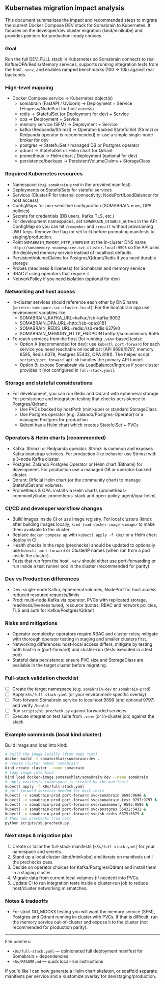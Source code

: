 ## Kubernetes migration impact analysis

This document summarizes the impact and recommended steps to migrate the current Docker Compose DEV stack for Somabrain to Kubernetes. It focuses on the developer/dev cluster migration (kind/minikube) and provides pointers for production-ready choices.

### Goal
Run the full DEV_FULL stack in Kubernetes so Somabrain connects to real Kafka/OPA/Redis/Memory services, supports running integration tests from the host `.venv`, and enables ramped benchmarks (100 → 10k) against real backends.

### High-level mapping
- Docker Compose service -> Kubernetes object(s)
  - somabrain (FastAPI / Uvicorn) -> Deployment + Service (+Ingress/NodePort for host access)
  - redis -> StatefulSet (or Deployment for dev) + Service
  - opa -> Deployment + Service
  - memory service (SFM) -> Deployment + Service
  - kafka (Redpanda/Strimzi) -> Operator-backed StatefulSet (Strimzi or Redpanda operator is recommended) or use a simple single-node broker for dev
  - postgres -> StatefulSet / managed DB or Postgres operator
  - qdrant -> StatefulSet or Helm chart for Qdrant
  - prometheus -> Helm chart / Deployment (optional for dev)
  - persistence/backups -> PersistentVolumeClaims + StorageClass

### Required Kubernetes resources
- Namespace (e.g. `somabrain-prod` in the provided manifest)
- Deployments or StatefulSets for stateful services
- Services (ClusterIP for internal connectivity; NodePort/LoadBalancer for host access)
- ConfigMaps for non-sensitive configuration (SOMABRAIN envs, OPA policies)
- Secrets for credentials (DB users, Kafka TLS, etc.)
- For development namespaces, set `SOMABRAIN_DISABLE_AUTH=1` in the API ConfigMap so you can hit
  `/remember` and `/recall` without provisioning JWT keys. Remove the flag (or set to `0`) before
  promoting manifests to staging/production.
- Point `SOMABRAIN_MEMORY_HTTP_ENDPOINT` at the in-cluster DNS name
  `http://somamemory.<namespace>.svc.cluster.local:9595` so the API uses the deployed memory
  service instead of localhost defaults.
- PersistentVolumeClaims for Postgres/Qdrant/Redis if you need durable storage
- Probes (readiness & liveness) for Somabrain and memory service
- RBAC if using operators that require it
- NetworkPolicy if you need isolation (optional for dev)

### Networking and host access
- In-cluster services should reference each other by DNS name (`service.namespace.svc.cluster.local`). For the Somabrain app use environment variables like:
  - SOMABRAIN_KAFKA_URL=kafka://sb-kafka:9092
  - SOMABRAIN_OPA_URL=http://sb-opa:8181
  - SOMABRAIN_REDIS_URL=redis://sb-redis:6379/0
  - SOMABRAIN_MEMORY_HTTP_ENDPOINT=http://somamemory:9595
- To reach services from the host (for running `.venv`-based tests):
  - Option A (recommended for dev): use `kubectl port-forward` for each service you need reachable on localhost (API 9696/9797, memory 9595, Redis 6379, Postgres 55432, OPA 8181). The helper script `scripts/port_forward_api.sh` handles the primary API tunnel.
  - Option B: expose Somabrain via LoadBalancer/Ingress if your cluster provides it (not configured in `full-stack.yaml`).

### Storage and stateful considerations
- For development, you can run Redis and Qdrant with ephemeral storage. For persistence and integration testing that checks persistence to Postgres/Qdrant:
  - Use PVCs backed by hostPath (minikube) or standard StorageClass
  - Use Postgres operator (e.g. Zalando/Postgres-Operator) or a managed Postgres for production
  - Qdrant has a Helm chart which creates StatefulSet + PVCs

### Operators & Helm charts (recommended)
- Kafka: Strimzi or Redpanda operator. Strimzi is common and exposes Kafka bootstrap services. For production-like behavior use Strimzi with a 3-node Kafka cluster.
- Postgres: Zalando Postgres Operator or Helm chart (Bitnami) for development. For production use a managed DB or operator-backed cluster.
- Qdrant: Official Helm chart (or the community chart) to manage StatefulSet and volumes.
- Prometheus & OPA: install via Helm charts (prometheus-community/kube-prometheus-stack and open-policy-agent/opa-helm)

### CI/CD and developer workflow changes
- Build images inside CI or use image registry. For local clusters (kind): after building images locally, `kind load docker-image <image>` to make them available to the cluster.
- Replace `docker compose up` with `kubectl apply -f k8s/` or a Helm chart deploy in CI.
- Health checks in the repo (prechecks) should be updated to optionally use `kubectl port-forward` or ClusterIP names (when run from a pod inside the cluster).
- Tests that run from the host `.venv` should either use port-forwarding or run inside a test runner pod in the cluster (recommended for parity).

### Dev vs Production differences
- Dev: single-node Kafka, ephemeral volumes, NodePort for host access, reduced resource requests/limits
- Prod: multi-node Kafka via operator, PVCs with replicated storage, readiness/liveness tuned, resource quotas, RBAC and network policies, TLS and auth for Kafka/Postgres/Qdrant

### Risks and mitigations
- Operator complexity: operators require RBAC and cluster roles; mitigate with thorough operator testing in staging and smaller clusters first.
- Networking differences: host-local access differs; mitigate by testing both host-run (port-forward) and cluster-run (tests executed in a test pod).
- Stateful data persistence: ensure PVC size and StorageClass are available in the target cluster before migrating.

### Full-stack validation checklist
- [ ] Create the target namespace (e.g. `somabrain-dev` or `somabrain-prod`)
- [ ] Apply `k8s/full-stack.yaml` (or your environment-specific overlay)
- [ ] Port-forward Somabrain service to localhost:9696 (and optional 9797) and verify `/health`
- [ ] Run `scripts/sb_precheck.py` against forwarded services
- [ ] Execute integration test suite from `.venv` (or in-cluster job) against the stack

### Example commands (local kind cluster)

Build image and load into kind:

```bash
# build the image locally (from repo root)
docker build -t somatechlat/somabrain:dev .
# create cluster named 'somabrain'
kind create cluster --name somabrain
# load image into kind
kind load docker-image somatechlat/somabrain:dev --name somabrain
# apply manifests (namespace is created by the manifest)
kubectl apply -f k8s/full-stack.yaml
# port-forward services needed for host tests
kubectl -n somabrain-prod port-forward svc/somabrain 9696:9696 &
kubectl -n somabrain-prod port-forward svc/somabrain-test 9797:9797 &
kubectl -n somabrain-prod port-forward svc/somamemory 9595:9595 &
kubectl -n somabrain-prod port-forward svc/postgres 55432:5432 &
kubectl -n somabrain-prod port-forward svc/sb-redis 6379:6379 &
# then run prechecks from host
python scripts/sb_precheck.py
```

### Next steps & migration plan
1. Create or tailor the full-stack manifests (`k8s/full-stack.yaml`) for your namespace and secrets.
2. Stand up a local cluster (kind/minikube) and iterate on manifests until the prechecks pass.
3. Decide on operator choices for Kafka/Postgres/Qdrant and install them in a staging cluster.
4. Migrate data from current local volumes (if needed) into PVCs.
5. Update CI to run integration tests inside a cluster-run job to reduce host/cluster networking mismatches.

### Notes & tradeoffs
- For strict NO_MOCKS testing you will want the memory service (SFM), Postgres and Qdrant running in-cluster with PVCs. If that is difficult, run the memory service out-of-cluster and expose it to the cluster (not recommended for production parity).

---

File pointers:
- `k8s/full-stack.yaml` — opinionated full deployment manifest for Somabrain + dependencies
- `k8s/README.md` — quick local-run instructions

If you'd like I can now generate a Helm chart skeleton, or scaffold separate manifests per service and a Kustomize overlay for dev/staging/production.